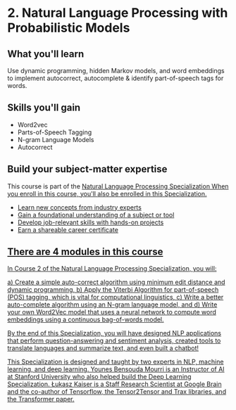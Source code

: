 # 2. Natural Language Processing with Probabilistic Models

## What you'll learn

Use dynamic programming, hidden Markov models, and word embeddings to implement autocorrect, autocomplete & identify part-of-speech tags for words.

## Skills you'll gain

* Word2vec
* Parts-of-Speech Tagging
* N-gram Language Models
* Autocorrect

## Build your subject-matter expertise

This course is part of the <a href="https://www.coursera.org/specializations/natural-language-processing" target="_blank">Natural Language Processing Specialization
When you enroll in this course, you'll also be enrolled in this Specialization.
* Learn new concepts from industry experts
* Gain a foundational understanding of a subject or tool
* Develop job-relevant skills with hands-on projects
* Earn a shareable career certificate

## There are 4 modules in this course

In Course 2 of the Natural Language Processing Specialization, you will:

a) Create a simple auto-correct algorithm using minimum edit distance and dynamic programming,
b) Apply the Viterbi Algorithm for part-of-speech (POS) tagging, which is vital for computational linguistics,
c) Write a better auto-complete algorithm using an N-gram language model, and 
d) Write your own Word2Vec model that uses a neural network to compute word embeddings using a continuous bag-of-words model.

By the end of this Specialization, you will have designed NLP applications that perform question-answering and sentiment analysis, created tools to translate languages and summarize text, and even built a chatbot!

This Specialization is designed and taught by two experts in NLP, machine learning, and deep learning. Younes Bensouda Mourri is an Instructor of AI at Stanford University who also helped build the Deep Learning Specialization. Łukasz Kaiser is a Staff Research Scientist at Google Brain and the co-author of Tensorflow, the Tensor2Tensor and Trax libraries, and the Transformer paper.

